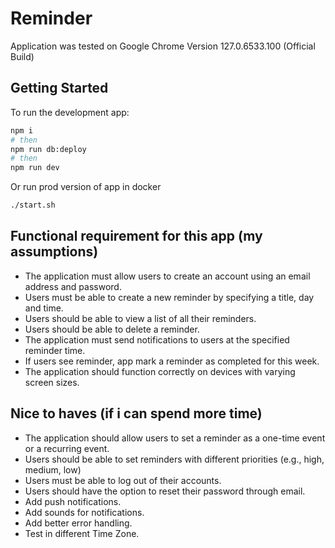 # Reminder

Application was tested on Google Chrome Version 127.0.6533.100 (Official Build)

## Getting Started

To run the development app:
```bash
npm i
# then
npm run db:deploy
# then
npm run dev
```

Or run prod version of app in docker
```bash
./start.sh
```

## Functional requirement for this app (my assumptions)
- The application must allow users to create an account using an email address and password.
- Users must be able to create a new reminder by specifying a title, day and time.
- Users should be able to view a list of all their reminders.
- Users should be able to delete a reminder.
- The application must send notifications to users at the specified reminder time.
- If users see reminder, app mark a reminder as completed for this week.
- The application should function correctly on devices with varying screen sizes.

## Nice to haves (if i can spend more time)
- The application should allow users to set a reminder as a one-time event or a recurring event.
- Users should be able to set reminders with different priorities (e.g., high, medium, low)
- Users must be able to log out of their accounts.
- Users should have the option to reset their password through email.
- Add push notifications.
- Add sounds for notifications.
- Add better error handling.
- Test in different Time Zone.
